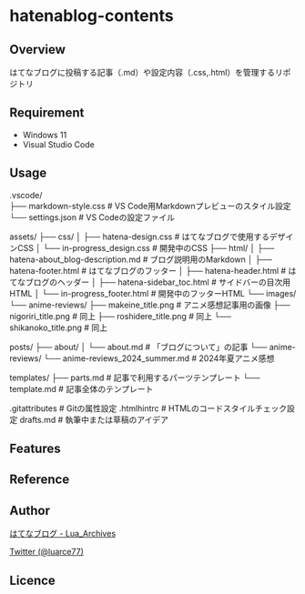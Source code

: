 # hatenablog-contents

## Overview
はてなブログに投稿する記事（.md）や設定内容（.css,.html）を管理するリポジトリ

## Requirement
- Windows 11
- Visual Studio Code

## Usage
.vscode/  
├── markdown-style.css      # VS Code用Markdownプレビューのスタイル設定  
└── settings.json           # VS Codeの設定ファイル

assets/
├── css/
│   ├── hatena-design.css       # はてなブログで使用するデザインCSS
│   └── in-progress_design.css  # 開発中のCSS
├── html/
│   ├── hatena-about_blog-description.md # ブログ説明用のMarkdown
│   ├── hatena-footer.html               # はてなブログのフッター
│   ├── hatena-header.html               # はてなブログのヘッダー
│   ├── hatena-sidebar_toc.html          # サイドバーの目次用HTML
│   └── in-progress_footer.html          # 開発中のフッターHTML
└── images/
    └── anime-reviews/
        ├── makeine_title.png      # アニメ感想記事用の画像
        ├── nigoriri_title.png     # 同上
        ├── roshidere_title.png    # 同上
        └── shikanoko_title.png    # 同上

posts/
├── about/
│   └── about.md                # 「ブログについて」の記事
└── anime-reviews/
    └── anime-reviews_2024_summer.md # 2024年夏アニメ感想

templates/
├── parts.md                   # 記事で利用するパーツテンプレート
└── template.md                # 記事全体のテンプレート

.gitattributes              # Gitの属性設定
.htmlhintrc                 # HTMLのコードスタイルチェック設定
drafts.md                   # 執筆中または草稿のアイデア

## Features

## Reference

## Author

[はてなブログ - Lua_Archives](https://luarce.hatenablog.com/archive)

[Twitter (@luarce77)](https://twitter.com/luarce77)

## Licence

